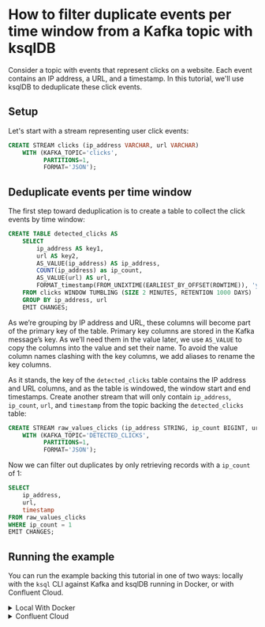 <!-- title: How to filter duplicate events per time window from a Kafka topic with ksqlDB -->
<!-- description: In this tutorial, learn how to filter duplicate events per time window from a Kafka topic with ksqlDB, with step-by-step instructions and supporting code. -->

# How to filter duplicate events per time window from a Kafka topic with ksqlDB

Consider a topic with events that represent clicks on a website. Each event contains an IP address, a URL, and a timestamp.
In this tutorial, we'll use ksqlDB to deduplicate these click events.

## Setup

Let's start with a stream representing user click events:

```sql
CREATE STREAM clicks (ip_address VARCHAR, url VARCHAR)
    WITH (KAFKA_TOPIC='clicks',
          PARTITIONS=1,
          FORMAT='JSON');
```

## Deduplicate events per time window

The first step toward deduplication is to create a table to collect the click events by time window:

```sql
CREATE TABLE detected_clicks AS
    SELECT
        ip_address AS key1,
        url AS key2,
        AS_VALUE(ip_address) AS ip_address,
        COUNT(ip_address) as ip_count,
        AS_VALUE(url) AS url,
        FORMAT_timestamp(FROM_UNIXTIME(EARLIEST_BY_OFFSET(ROWTIME)), 'yyyy-MM-dd HH:mm:ss.SSS') AS timestamp
    FROM clicks WINDOW TUMBLING (SIZE 2 MINUTES, RETENTION 1000 DAYS)
    GROUP BY ip_address, url
    EMIT CHANGES;
```

As we’re grouping by IP address and URL, these columns will become part of the primary key of the table. Primary key columns are stored in the Kafka message’s key. As we’ll need them in the value later, we use `AS_VALUE` to copy the columns into the value and set their name. To avoid the value column names clashing with the key columns, we add aliases to rename the key columns.

As it stands, the key of the `detected_clicks` table contains the IP address and URL columns, and as the table is windowed, the window start and end timestamps.
Create another stream that will only contain `ip_address`, `ip_count`, `url`, and `timestamp` from the topic backing the `detected_clicks` table:

```sql
CREATE STREAM raw_values_clicks (ip_address STRING, ip_count BIGINT, url STRING, timestamp STRING)
    WITH (KAFKA_TOPIC='DETECTED_CLICKS',
          PARTITIONS=1,
          FORMAT='JSON');
```

Now we can filter out duplicates by only retrieving records with a `ip_count` of 1:

```sql
SELECT
    ip_address,
    url,
    timestamp
FROM raw_values_clicks
WHERE ip_count = 1
EMIT CHANGES;
```

## Running the example

You can run the example backing this tutorial in one of two ways: locally with the `ksql` CLI against Kafka and ksqlDB running in Docker, or with Confluent Cloud.

<details>
  <summary>Local With Docker</summary>

  ### Prerequisites

  * Docker running via [Docker Desktop](https://docs.docker.com/desktop/) or [Docker Engine](https://docs.docker.com/engine/install/)
  * [Docker Compose](https://docs.docker.com/compose/install/). Ensure that the command `docker compose version` succeeds.

  ### Run the commands

  Clone the `confluentinc/tutorials` GitHub repository (if you haven't already) and navigate to the `tutorials` directory:

  ```shell
  git clone git@github.com:confluentinc/tutorials.git
  cd tutorials
  ```

  Start ksqlDB and Kafka:

  ```shell
  docker compose -f ./docker/docker-compose-ksqldb.yml up -d
  ```

  Next, open the ksqlDB CLI:

  ```shell
  docker exec -it ksqldb-cli ksql http://ksqldb-server:8088
  ```

  Run the following SQL statements to create the `clicks` stream backed by Kafka running in Docker and populate it with
  test data.

  ```sql
  CREATE STREAM clicks (ip_address VARCHAR, url VARCHAR)
      WITH (KAFKA_TOPIC='clicks',
            PARTITIONS=1,
            FORMAT='JSON');
  ```

  ```sql
  INSERT INTO clicks (ip_address, url) VALUES ('10.0.0.1', 'https://docs.confluent.io/current/tutorials/examples/kubernetes/gke-base/docs/index.html');
  INSERT INTO clicks (ip_address, url) VALUES ('10.0.0.12', 'https://www.confluent.io/hub/confluentinc/kafka-connect-datagen');
  INSERT INTO clicks (ip_address, url) VALUES ('10.0.0.13', 'https://www.confluent.io/hub/confluentinc/kafka-connect-datagen');

  INSERT INTO clicks (ip_address, url) VALUES ('10.0.0.1', 'https://docs.confluent.io/current/tutorials/examples/kubernetes/gke-base/docs/index.html');
  INSERT INTO clicks (ip_address, url) VALUES ('10.0.0.12', 'https://www.confluent.io/hub/confluentinc/kafka-connect-datagen');
  INSERT INTO clicks (ip_address, url) VALUES ('10.0.0.13', 'https://www.confluent.io/hub/confluentinc/kafka-connect-datagen');
  ```

  Next, create a table to collect the click events by time window. Note that we first tell ksqlDB to consume from the beginning of the stream.

  ```sql
  SET 'auto.offset.reset'='earliest';

  CREATE TABLE detected_clicks AS
      SELECT
          ip_address AS key1,
          url AS key2,
          AS_VALUE(ip_address) AS ip_address,
          COUNT(ip_address) as ip_count,
          AS_VALUE(url) AS url,
          FORMAT_timestamp(FROM_UNIXTIME(EARLIEST_BY_OFFSET(ROWTIME)), 'yyyy-MM-dd HH:mm:ss.SSS') AS timestamp
      FROM clicks WINDOW TUMBLING (SIZE 2 MINUTES, RETENTION 1000 DAYS)
      GROUP BY ip_address, url
      EMIT CHANGES;
  ```

  Now create another stream that will only contain `ip_address`, `ip_count`, `url`, and `timestamp` from the topic backing the `detected_clicks` table:

  ```sql
  CREATE STREAM raw_values_clicks (ip_address STRING, ip_count BIGINT, url STRING, timestamp STRING)
      WITH (KAFKA_TOPIC='DETECTED_CLICKS',
            PARTITIONS=1,
            FORMAT='JSON');
  ```

  Finally, filter out duplicates by only retrieving records with a `ip_count` of 1:

  ```sql
  SELECT
      ip_address,
      url,
      timestamp
  FROM raw_values_clicks
  WHERE ip_count = 1
  EMIT CHANGES;
  ```

  The query output should look like this:

  ```plaintext
  +-----------+----------------------------------------------------------------------------------------+-------------------------+
  |IP_ADDRESS |URL                                                                                     |TIMESTAMP                |
  +-----------+----------------------------------------------------------------------------------------+-------------------------+
  |10.0.0.1   |https://docs.confluent.io/current/tutorials/examples/kubernetes/gke-base/docs/index.html|2024-09-24 17:39:48.650  |
  |10.0.0.12  |https://www.confluent.io/hub/confluentinc/kafka-connect-datagen                         |2024-09-24 17:39:48.688  |
  |10.0.0.13  |https://www.confluent.io/hub/confluentinc/kafka-connect-datagen                         |2024-09-24 17:39:48.724  |
  +-----------+----------------------------------------------------------------------------------------+-------------------------+
  ```

  When you are finished, exit the ksqlDB CLI by entering `CTRL-D` and clean up the containers used for this tutorial by running:

  ```shell
  docker compose -f ./docker/docker-compose-ksqldb.yml down
  ```

</details>

<details>
  <summary>Confluent Cloud</summary>

  ### Prerequisites

  * A [Confluent Cloud](https://confluent.cloud/signup) account
  * The [Confluent CLI](https://docs.confluent.io/confluent-cli/current/install.html) installed on your machine

  ### Create Confluent Cloud resources

  Login to your Confluent Cloud account:

  ```shell
  confluent login --prompt --save
  ```

  Install a CLI plugin that will streamline the creation of resources in Confluent Cloud:

  ```shell
  confluent plugin install confluent-cloud_kickstart
  ```

  Run the following command to create a Confluent Cloud environment and Kafka cluster. This will create 
  resources in AWS region `us-west-2` by default, but you may override these choices by passing the `--cloud` argument with
  a value of `aws`, `gcp`, or `azure`, and the `--region` argument that is one of the cloud provider's supported regions,
  which you can list by running `confluent kafka region list --cloud <CLOUD PROVIDER>`
  
  ```shell
  confluent cloud-kickstart --name ksqldb-tutorial \
    --environment-name ksqldb-tutorial \
    --output-format stdout
  ```

  Now, create a ksqlDB cluster by first getting your user ID of the form `u-123456` when you run this command:

  ```shell
  confluent iam user list
  ```

  And then create a ksqlDB cluster called `ksqldb-tutorial` with access linked to your user account:

  ```shell
  confluent ksql cluster create ksqldb-tutorial \
    --credential-identity <USER ID>
  ```

  ### Run the commands

  Login to the [Confluent Cloud Console](https://confluent.cloud/). Select `Environments` in the lefthand navigation,
  and then click the `ksqldb-tutorial` environment tile. Click the `ksqldb-tutorial` Kafka cluster tile, and then
  select `ksqlDB` in the lefthand navigation.

  The cluster may take a few minutes to be provisioned. Once its status is `Up`, click the cluster name and scroll down to the editor.

  In the query properties section at the bottom, change the value for `auto.offset.reset` to `Earliest` so that ksqlDB 
  will consume from the beginning of the streams we create.

  Enter the following statements in the editor and click `Run query`. This creates the `clicks` stream and
  populates it with test data.

  ```sql
  CREATE STREAM clicks (ip_address VARCHAR, url VARCHAR)
      WITH (KAFKA_TOPIC='clicks',
            PARTITIONS=1,
            FORMAT='JSON');

  INSERT INTO clicks (ip_address, url) VALUES ('10.0.0.1', 'https://docs.confluent.io/current/tutorials/examples/kubernetes/gke-base/docs/index.html');
  INSERT INTO clicks (ip_address, url) VALUES ('10.0.0.12', 'https://www.confluent.io/hub/confluentinc/kafka-connect-datagen');
  INSERT INTO clicks (ip_address, url) VALUES ('10.0.0.13', 'https://www.confluent.io/hub/confluentinc/kafka-connect-datagen');

  INSERT INTO clicks (ip_address, url) VALUES ('10.0.0.1', 'https://docs.confluent.io/current/tutorials/examples/kubernetes/gke-base/docs/index.html');
  INSERT INTO clicks (ip_address, url) VALUES ('10.0.0.12', 'https://www.confluent.io/hub/confluentinc/kafka-connect-datagen');
  INSERT INTO clicks (ip_address, url) VALUES ('10.0.0.13', 'https://www.confluent.io/hub/confluentinc/kafka-connect-datagen');
  ```

  Next, create a table to collect the click events by time window.

  ```sql
  CREATE TABLE detected_clicks AS
      SELECT
          ip_address AS key1,
          url AS key2,
          AS_VALUE(ip_address) AS ip_address,
          COUNT(ip_address) as ip_count,
          AS_VALUE(url) AS url,
          FORMAT_timestamp(FROM_UNIXTIME(EARLIEST_BY_OFFSET(ROWTIME)), 'yyyy-MM-dd HH:mm:ss.SSS') AS timestamp
      FROM clicks WINDOW TUMBLING (SIZE 2 MINUTES, RETENTION 1000 DAYS)
      GROUP BY ip_address, url
      EMIT CHANGES;
  ```

  Now create another stream that will only contain `ip_address`, `ip_count`, `url`, and `timestamp` from the topic backing the `detected_clicks` table:

  ```sql
  CREATE STREAM raw_values_clicks (ip_address STRING, ip_count BIGINT, url STRING, timestamp STRING)
      WITH (KAFKA_TOPIC='DETECTED_CLICKS',
            PARTITIONS=1,
            FORMAT='JSON');
  ```

  Finally, filter out duplicates by only retrieving records with a `ip_count` of 1:

  ```sql
  SELECT
      ip_address,
      url,
      timestamp
  FROM raw_values_clicks
  WHERE ip_count = 1
  EMIT CHANGES;
  ```

  The query output should look like this:

  ```plaintext
  +-----------+----------------------------------------------------------------------------------------+-------------------------+
  |IP_ADDRESS |URL                                                                                     |TIMESTAMP                |
  +-----------+----------------------------------------------------------------------------------------+-------------------------+
  |10.0.0.1   |https://docs.confluent.io/current/tutorials/examples/kubernetes/gke-base/docs/index.html|2024-09-24 17:39:48.650  |
  |10.0.0.12  |https://www.confluent.io/hub/confluentinc/kafka-connect-datagen                         |2024-09-24 17:39:48.688  |
  |10.0.0.13  |https://www.confluent.io/hub/confluentinc/kafka-connect-datagen                         |2024-09-24 17:39:48.724  |
  +-----------+----------------------------------------------------------------------------------------+-------------------------+
  ```

  ### Clean up

  When you are finished, delete the `ksqldb-tutorial` environment by first getting the environment ID of the form 
  `env-123456` corresponding to it:

  ```shell
  confluent environment list
  ```

  Delete the environment, including all resources created for this tutorial:

  ```shell
  confluent environment delete <ENVIRONMENT ID>
  ```

</details>
